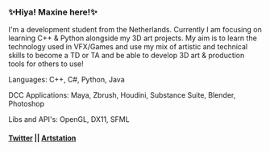 ### ✨Hiya! Maxine here!✨

 I'm a development student from the Netherlands.
 Currently I am focusing on learning C++ & Python alongside my 3D art projects.
 My aim is to learn the technology used in VFX/Games and use my mix of artistic and technical skills to become a TD or TA and be able to develop 3D art & production tools for others to use!


 Languages: C++, C#, Python, Java
 
 DCC Applications: Maya, Zbrush, Houdini, Substance Suite, Blender, Photoshop
 
 Libs and API's: OpenGL, DX11, SFML

#### [Twitter](https://twitter.com/MaxineCodes) || [Artstation](https://www.artstation.com/maxine3d)
